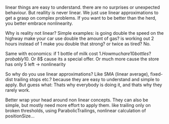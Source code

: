 linear things are easy to understand. there are no surprises or unexpected behaviour. But reallity is never linear. We just use linear approximations to get a grasp on complex problems. If you want to be better than the herd, you better embrace nonlinearity.

Why is reality not linear? Simple examples: is going double the speed on the highway make your car use double the amount of gas? is working out 2 hours instead of 1 make you double that strong? or twice as tired? No.

Same with economics: if 1 bottle of milk cost 1$. How much are 10 bottles? probably 10$. Or 8$ cause its a special offer. Or much more cause the store has only 5 left -> nonlinearity

So why do you use linear approximations? Like SMA (linear average), fixed-dist trailing stops etc.? because they are easy to understand and simple to apply. But guess what: Thats why everybody is doing it, and thats why they rarely work.

Better wrap your head around non linear concepts. They can also be simple, but mostly need more effort to apply them. like trailing only on broken thresholds, using ParabolicTrailings, nonlinear calculation of positionSize...  